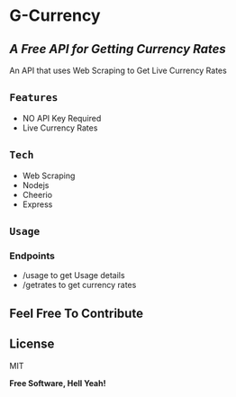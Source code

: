 # G-Currency
## _A Free API for Getting Currency Rates_

An API that uses Web Scraping to Get Live Currency Rates



## `Features`
- NO API Key Required
- Live Currency Rates

## `Tech`
- Web Scraping 
- Nodejs
- Cheerio
- Express

## `Usage`
### Endpoints
* /usage to get Usage details
* /getrates to get currency rates


## Feel Free To Contribute














## License

MIT

**Free Software, Hell Yeah!**



